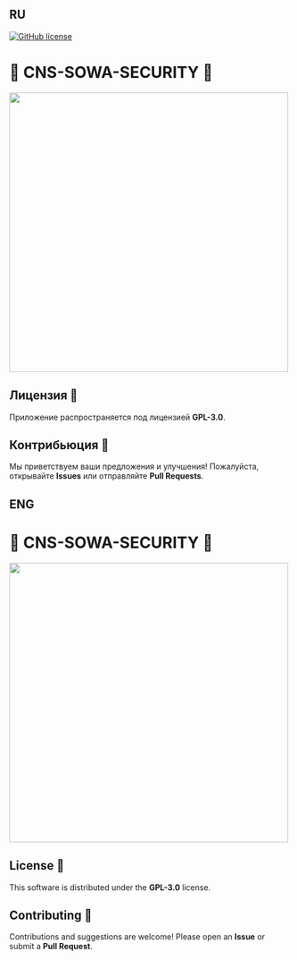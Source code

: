 ## RU
[![GitHub license](https://img.shields.io/badge/license-MIT-green)](https://github.com/AristarhUcolov/Global-Content-Guard/LICENSE)
# 🔐 CNS-SOWA-SECURITY 🔐

<img src="https://github.com/user-attachments/assets/29df3dff-ed52-47fa-899d-ccd0bbcbb878" width="500">

## Лицензия 📜
Приложение распространяется под лицензией **GPL-3.0**.

## Контрибьюция 🤝
Мы приветствуем ваши предложения и улучшения! Пожалуйста, открывайте **Issues** или отправляйте **Pull Requests**.

## ENG
# 🔐 CNS-SOWA-SECURITY 🔐

<img src="https://github.com/user-attachments/assets/29df3dff-ed52-47fa-899d-ccd0bbcbb878" width="500">

## License 📜
This software is distributed under the **GPL-3.0** license.

## Contributing 🤝
Contributions and suggestions are welcome! Please open an **Issue** or submit a **Pull Request**.
